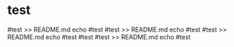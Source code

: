 # test
#test >> README.md
echo #test
#test >> README.md
echo #test
#test >> README.md
echo #test
#test
#test >> README.md
echo #test
